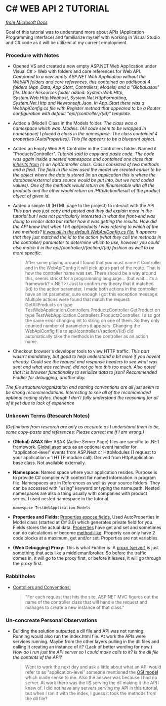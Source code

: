 # C# WEB API 2 TUTORIAL
*[from Microsoft Docs](https://docs.microsoft.com/en-us/aspnet/web-api/overview/getting-started-with-aspnet-web-api/tutorial-your-first-web-api)*

Goal of this tutorial was to understand more about APIs (Application Programming Interface) and familiarize myself with working in Visual Studio and C# code as it will be utilized at my current employment.

### Procedure with Notes
- Opened VS and created a new empty ASP.NET Web Application under Visual C# > Web with folders and core references for Web API.
    *Compared to a new empty ASP.NET Web Application without the WebAPI folders and core references, this contained an additional 4 folders (App_Data, App_Start, Controllers, Models) and a "Global.asax" file. Under Resources folder added: System.Web.Http, System.Web.Http.Webhost, System.Net.HttpFormatting, System.Net.Http and Newtonsoft.Json. In App_Start there was a WebApiConfig.cs file with Register method that appeared to be a Router configuration with default "api/{controller}/{id}" template.*

- Added a (Model) Class in the Models folder.
    *The class was a namespace which was <ApplicationName>.Models. (All code seem to be wrapped in namespace) I placed a class in the namespace. The class contained 4 properties (AutoProperties). This file appears to be a blueprint object.*

- Added an Empty Web API Controller in the Controllers folder. Named it "ProductsController". 
    *Tutorial said to copy and paste code. The code was again inside a nested namespace and contained one class that [inherits from](https://docs.microsoft.com/en-us/dotnet/csharp/tutorials/inheritance) (:) an ApiController class. Class consisted of two methods and a field. The field in the view used the model we created earlier to be the object where the data is stored (in an application this is where the database/external data source would be put into, but we hard coded values). One of the methods would return an IEnumerable<Product> with all the products and the other would return an IHttpActionResult of the product object of given id.*

- Added a simple UI (HTML page to the project) to interact with the API.
    *This part was just copy and pasted and they did explain more in the tutorial but I was not particularly interested in what the front-end was doing to render data but rather how it was getting the results. How did the API know that when I hit api/products I was refering to which of the two methods? [It was all in the default WebApiConfig.cs file.](https://docs.microsoft.com/en-us/aspnet/web-api/overview/web-api-routing-and-actions/routing-in-aspnet-web-api) It appears that they just matched the id to the action (what they call the methods in the controller) parameter to determine which to use, however you could also match it in the api/{controller}/{action}/{id} fashion as well to be more specific.*
    >After some playing around I found that you must name it <controllername>Controller and in the WebApiConfig it will pick up <controllername> as part of the route. That is how the controller name was set. There should be a way around this, seems strickt for a programming language... (but wait... its a framework? <.NET>)
    > Just to confirm my theory that it matched {id} to the action parameter, I made both actions in the controller have an int parameter, sure enough I got this exception message: Multiple actions were found that match the request: GetAllProducts on type TestWebApplication.Controllers.ProductzController GetProduct on type TestWebApplication.Controllers.ProductzController. I also got the same error changing int to string on one of them. So they only counted number of parameters it appears. 
    > Changing the WebApiConfig file to api/{controller}/{action}/{id} did automatically take the methods in the controller as an action name.


- Checkout browser's developer tools to view HTTP traffic.
    *This part wasn't mandatory, but good to help understand a bit more if you havent already. Could see the request and response headers to see what was sent and what was recieved, did not go into this too much. Also noted that it is browser functionality to serialize data to json? Recommended Fiddler for debugging, another day.*

*The file structure/organization and naming conventions are all just seem to be strong recommendations. Interesting to see all of the recommended optional coding styles, though I don't fully understand the reasoning for all of it yet due to lack of experience*

### Unknown Terms (Research Notes)
*(Definitions from research are only as accurate as I understand them to be, some copy-pasta and references; Please correct me if I am wrong.)*
- **(Global) ASAX file:** ASAX (Active Server Page) files are specific to .NET framework. [Global.asax](https://msdn.microsoft.com/en-us/library/1xaas8a2(v=vs.71).aspx) acts as an optional event handler for "application-level" events from ASP.Next or HttpModules (1 request to your application = 1 HTTP module call). Derived from HttpApplication base class. Not available externally.

- **Namespace:** Named space where your application resides. Purpose is to provide C# compiler with context for named information in program file. Namespaces are in References as well as your source folders. They can be accessed with "using" keyword or typing the name.path. Nested namespaces are also a thing usually with companies with product series, I used nested namespace in the tutorial.
    ```c
    namespace TestWebApplication.Models
    ```
    
- **Properties and Fields:** [Properties expose fields.](https://stackoverflow.com/questions/295104/what-is-the-difference-between-a-field-and-a-property-in-c) Used AutoProperties in Model class (started at C# 3.0) which generates private field for you. Fields stores the actual data. [Properties](https://docs.microsoft.com/en-us/dotnet/csharp/programming-guide/classes-and-structs/using-properties) have get and set and sometimes can do calculations or become [method-like](https://msdn.microsoft.com/en-us/library/ms229054(v=vs.100).aspx). Property can only have 2 code blocks at a maximum, get and/or set. Properties are not variables.

- **(Web Debugging) Proxy:** This is what Fiddler is. A [proxy (server)](http://whatismyipaddress.com/proxy-server) is just something that acts like a middleman/broker. So before the traffic comes in, it will go to the proxy first, or before it leaves, it will go through the proxy first.

### Rabbitholes
- [Contollers and Conventions:](https://www.red-gate.com/simple-talk/dotnet/asp-net/asp-net-mvc-controllers-and-conventions/)
    > "For each request that hits the site, ASP.NET MVC figures out the name of the controller class that will handle the request and manages to create a new instance of that class."

### Un-concreate Personal Observations
- Building the solution outputted a dll file and API was not running. Running would also run the index.html file. At work the APIs were services running. Maybe from the other layers pulling in the dll files and calling it creating an instance of it? (Lack of better wording for now.) *How do I run just the API server so I could make calls to it? Is the dll file the contents of the API?*
    > Went to work the next day and ask a little about what an API would refer to as "application-level" someone mentioned the [OSI model](https://en.wikipedia.org/wiki/OSI_model) which made sense to me. Also the answer was because I had no server. At work there was the IIS serving the dll making it the API I knew of. I did not have any servers serving my API in this tutorial, but when I ran it with the index, I guess it took the methods from the dll file?


